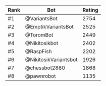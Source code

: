 Rank|Bot|Rating
---|---|---
#1|@VariantsBot|2754
#2|@EmptikVariantsBot|2525
#3|@ToromBot|2449
#4|@Nikitosikbot|2402
#5|@RaspFish|2202
#6|@NikitosikVariantsbot|1926
#7|@chessbot2880|1868
#8|@pawnrobot|1135
